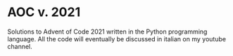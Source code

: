 # AOC v. 2021
Solutions to Advent of Code 2021 written in the Python programming language.
All the code will eventually be discussed in italian on my youtube channel.
